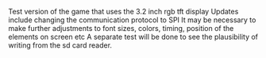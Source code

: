Test version of the game that uses the 3.2 inch rgb tft display
Updates include changing the communication protocol to SPI
It may be necessary to make further adjustments to font sizes, colors, timing, position of the elements on screen etc
A separate test will be done to see the plausibility of writing from the sd card reader.
